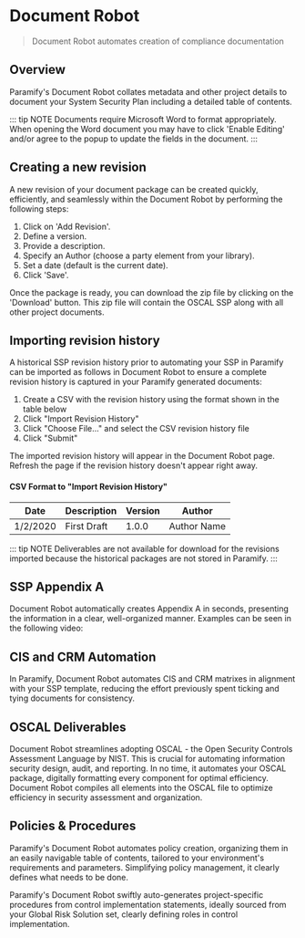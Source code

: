 # Document Robot
> Document Robot automates creation of compliance documentation

<YouTube src="https://www.youtube.com/embed/sw51DigmkK8?si=fPvmf0Oaza-Q7dc3"/>

## Overview
Paramify's Document Robot collates metadata and other project details to document your System Security Plan including a detailed table of contents.

::: tip NOTE
Documents require Microsoft Word to format appropriately. When opening the Word document you may have to click 'Enable Editing' and/or agree to the popup to update the fields in the document.
:::

## Creating a new revision
A new revision of your document package can be created quickly, efficiently, and seamlessly within the Document Robot by performing the following steps: 
1. Click on 'Add Revision'.
2. Define a version.
3. Provide a description.
4. Specify an Author (choose a party element from your library).
5. Set a date (default is the current date).
6. Click 'Save'.

Once the package is ready, you can download the zip file by clicking on the 'Download' button. This zip file will contain the OSCAL SSP along with all other project documents.

<YouTube src="https://www.youtube.com/embed/UkZqJWuZb7E?si=mAgjPDAC9O4p6S0s"/>

## Importing revision history
A historical SSP revision history prior to automating your SSP in Paramify can be imported as follows in Document Robot to ensure a complete revision history is captured in your Paramify generated documents:
1. Create a CSV with the revision history using the format shown in the table below
2. Click "Import Revision History"
3. Click "Choose File..." and select the CSV revision history file
4. Click "Submit"

The imported revision history will appear in the Document Robot page. Refresh the page if the revision history doesn't appear right away.

#### CSV Format to "Import Revision History"
| Date | Description | Version | Author |
| ---------- | ------------------------------ | ------ | ------------------------------ |
| 1/2/2020 | First Draft | 1.0.0 | Author Name |

::: tip NOTE
Deliverables are not available for download for the revisions imported because the historical packages are not stored in Paramify.
:::

## SSP Appendix A
Document Robot automatically creates Appendix A in seconds, presenting the information in a clear, well-organized manner. Examples can be seen in the following video:

<YouTube src="https://www.youtube.com/embed/DqGStLLD9x4?si=2oe0w9IsgJAcl_XJ"/>

## CIS and CRM Automation
In Paramify, Document Robot automates CIS and CRM matrixes in alignment with your SSP template, reducing the effort previously spent ticking and tying documents for consistency.

<YouTube src="https://www.youtube.com/embed/oCjK3UDwJ9Y?si=pBwKDTxpa44oCW7L"/>

## OSCAL Deliverables
Document Robot streamlines adopting OSCAL - the Open Security Controls Assessment Language by NIST.  This is crucial for automating information security design, audit, and reporting. In no time, it automates your OSCAL package, digitally formatting every component for optimal efficiency. Document Robot compiles all elements into the OSCAL file to optimize efficiency in security assessment and organization.

<YouTube src="https://www.youtube.com/embed/pbxCvKjnI8Q?si=19-W2GjzyesSpXz2"/>

## Policies & Procedures
Paramify's Document Robot automates policy creation, organizing them in an easily navigable table of contents, tailored to your environment's requirements and parameters. Simplifying policy management, it clearly defines what needs to be done.

<YouTube src="https://www.youtube.com/embed/9qEA8Oa_488?si=OqePMg7p5TJxI9Ja"/>

Paramify's Document Robot swiftly auto-generates project-specific procedures from control implementation statements, ideally sourced from your Global Risk Solution set, clearly defining roles in control implementation.

<YouTube src="https://www.youtube.com/embed/Lm-q-LzUWIw?si=IRaP82AuCw5N1h2x"/>
